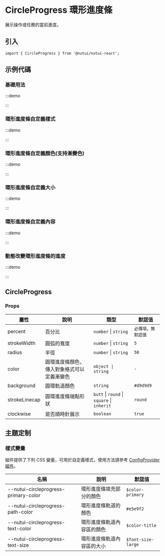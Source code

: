 # CircleProgress 環形進度條



展示操作或任務的當前進度。

## 引入

```tsx
import { CircleProgress } from '@nutui/nutui-react';
```

## 示例代碼

### 基礎用法

:::demo

<CodeBlock src='h5/demo1.tsx'></CodeBlock>

:::

### 環形進度條自定義樣式

:::demo

<CodeBlock src='h5/demo2.tsx'></CodeBlock>

:::

### 環形進度條自定義顏色(支持漸變色)

:::demo

<CodeBlock src='h5/demo3.tsx'></CodeBlock>

:::

### 環形進度條自定義大小

:::demo

<CodeBlock src='h5/demo4.tsx'></CodeBlock>

:::

### 環形進度條自定義內容

:::demo

<CodeBlock src='h5/demo5.tsx'></CodeBlock>

:::

### 動態改變環形進度條的進度

:::demo

<CodeBlock src='h5/demo6.tsx'></CodeBlock>

:::

## CircleProgress

### Props

| 屬性 | 說明 | 類型 | 默認值 |
| --- | --- | --- | --- |
| percent | 百分比 | `number` \| `string` | `必傳項，無默認值` |
| strokeWidth | 圓弧的寬度 | `number` \| `string` | `5` |
| radius | 半徑 | `number` \| `string` | `50` |
| color | 圓環進度條顏色，傳入對象格式可以定義漸變色 | `object \| string` | `-` |
| background | 圓環軌道顏色 | `string` | `#d9d9d9` |
| strokeLinecap | 圓環進度條端點形狀 | `butt` \| `round` \| `square` \| `inherit` | `round` |
| clockwise | 是否順時針展示 | `boolean` | `true` |

## 主題定制

### 樣式變量

組件提供了下列 CSS 變量，可用於自定義樣式，使用方法請參考 [ConfigProvider 組件](#/zh-CN/component/configprovider)。

| 名稱 | 說明 | 默認值 |
| --- | --- | --- |
| \--nutui-circleprogress-primary-color | 環形進度條填充部分的顏色 | `$color-primary` |
| \--nutui-circleprogress-path-color | 環形進度條軌道的顏色 | `#e5e9f2` |
| \--nutui-circleprogress-text-color | 環形進度條軌道內容區的顏色 | `$color-title` |
| \--nutui-circleprogress-text-size | 環形進度條軌道內容區的大小 | `$font-size-large` |